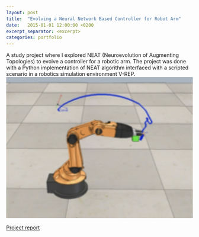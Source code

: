 ```yaml
---
layout: post
title:  "Evolving a Neural Network Based Controller for Robot Arm"
date:   2015-01-01 12:00:00 +0200
excerpt_separator: <excerpt>
categories: portfolio
---
```

A study project where I explored NEAT (Neuroevolution of Augmenting Topologies) to evolve a controller for a robotic arm. The project was done with a Python implementation of NEAT algorithm interfaced with a scripted scenario in a robotics simulation environment V-REP. ![img](/assets/portfolio/neat.jpg)

[Project report](https://drive.google.com/open?id=1MN-jJBo6UycllLLgmmk5FXhWMSBICCiD)